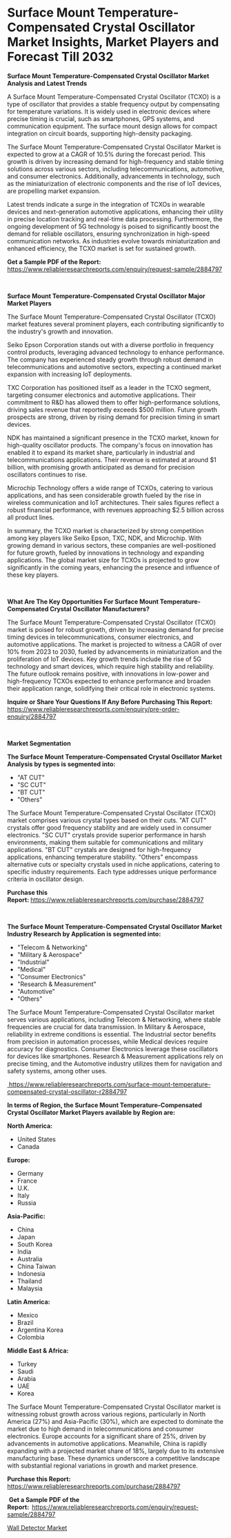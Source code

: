 <p><h1>Surface Mount Temperature-Compensated Crystal Oscillator Market Insights, Market Players and Forecast Till 2032</h1></p><p><strong>Surface Mount Temperature-Compensated Crystal Oscillator Market Analysis and Latest Trends</strong></p>
<p><p>A Surface Mount Temperature-Compensated Crystal Oscillator (TCXO) is a type of oscillator that provides a stable frequency output by compensating for temperature variations. It is widely used in electronic devices where precise timing is crucial, such as smartphones, GPS systems, and communication equipment. The surface mount design allows for compact integration on circuit boards, supporting high-density packaging.</p><p>The Surface Mount Temperature-Compensated Crystal Oscillator Market is expected to grow at a CAGR of 10.5% during the forecast period. This growth is driven by increasing demand for high-frequency and stable timing solutions across various sectors, including telecommunications, automotive, and consumer electronics. Additionally, advancements in technology, such as the miniaturization of electronic components and the rise of IoT devices, are propelling market expansion.</p><p>Latest trends indicate a surge in the integration of TCXOs in wearable devices and next-generation automotive applications, enhancing their utility in precise location tracking and real-time data processing. Furthermore, the ongoing development of 5G technology is poised to significantly boost the demand for reliable oscillators, ensuring synchronization in high-speed communication networks. As industries evolve towards miniaturization and enhanced efficiency, the TCXO market is set for sustained growth.</p></p>
<p><strong>Get a Sample PDF of the Report:&nbsp;</strong> <a href="https://www.reliableresearchreports.com/enquiry/request-sample/2884797?utm_campaign=3070&utm_medium=2&utm_source=Github&utm_content=ia&utm_term=13032025&utm_id=surface-mount-temperature-compensated-crystal-oscillator">https://www.reliableresearchreports.com/enquiry/request-sample/2884797</a></p>
<p>&nbsp;</p>
<p><strong>Surface Mount Temperature-Compensated Crystal Oscillator Major Market Players</strong></p>
<p><p>The Surface Mount Temperature-Compensated Crystal Oscillator (TCXO) market features several prominent players, each contributing significantly to the industry's growth and innovation. </p><p>Seiko Epson Corporation stands out with a diverse portfolio in frequency control products, leveraging advanced technology to enhance performance. The company has experienced steady growth through robust demand in telecommunications and automotive sectors, expecting a continued market expansion with increasing IoT deployments.</p><p>TXC Corporation has positioned itself as a leader in the TCXO segment, targeting consumer electronics and automotive applications. Their commitment to R&D has allowed them to offer high-performance solutions, driving sales revenue that reportedly exceeds $500 million. Future growth prospects are strong, driven by rising demand for precision timing in smart devices.</p><p>NDK has maintained a significant presence in the TCXO market, known for high-quality oscillator products. The company's focus on innovation has enabled it to expand its market share, particularly in industrial and telecommunications applications. Their revenue is estimated at around $1 billion, with promising growth anticipated as demand for precision oscillators continues to rise.</p><p>Microchip Technology offers a wide range of TCXOs, catering to various applications, and has seen considerable growth fueled by the rise in wireless communication and IoT architectures. Their sales figures reflect a robust financial performance, with revenues approaching $2.5 billion across all product lines.</p><p>In summary, the TCXO market is characterized by strong competition among key players like Seiko Epson, TXC, NDK, and Microchip. With growing demand in various sectors, these companies are well-positioned for future growth, fueled by innovations in technology and expanding applications. The global market size for TCXOs is projected to grow significantly in the coming years, enhancing the presence and influence of these key players.</p></p>
<p>&nbsp;</p>
<p><strong>What Are The Key Opportunities For Surface Mount Temperature-Compensated Crystal Oscillator Manufacturers?</strong></p>
<p><p>The Surface Mount Temperature-Compensated Crystal Oscillator (TCXO) market is poised for robust growth, driven by increasing demand for precise timing devices in telecommunications, consumer electronics, and automotive applications. The market is projected to witness a CAGR of over 10% from 2023 to 2030, fueled by advancements in miniaturization and the proliferation of IoT devices. Key growth trends include the rise of 5G technology and smart devices, which require high stability and reliability. The future outlook remains positive, with innovations in low-power and high-frequency TCXOs expected to enhance performance and broaden their application range, solidifying their critical role in electronic systems.</p></p>
<p><strong>Inquire or Share Your Questions If Any Before Purchasing This Report:</strong> <a href="https://www.reliableresearchreports.com/enquiry/pre-order-enquiry/2884797?utm_campaign=3070&utm_medium=2&utm_source=Github&utm_content=ia&utm_term=13032025&utm_id=surface-mount-temperature-compensated-crystal-oscillator">https://www.reliableresearchreports.com/enquiry/pre-order-enquiry/2884797</a></p>
<p>&nbsp;</p>
<p><strong>Market Segmentation</strong></p>
<p><strong>The Surface Mount Temperature-Compensated Crystal Oscillator Market Analysis by types is segmented into:</strong></p>
<p><ul><li>"AT CUT"</li><li>"SC CUT"</li><li>"BT CUT"</li><li>"Others"</li></ul></p>
<p><p>The Surface Mount Temperature-Compensated Crystal Oscillator (TCXO) market comprises various crystal types based on their cuts. "AT CUT" crystals offer good frequency stability and are widely used in consumer electronics. "SC CUT" crystals provide superior performance in harsh environments, making them suitable for communications and military applications. "BT CUT" crystals are designed for high-frequency applications, enhancing temperature stability. "Others" encompass alternative cuts or specialty crystals used in niche applications, catering to specific industry requirements. Each type addresses unique performance criteria in oscillator design.</p></p>
<p><strong>Purchase this Report:&nbsp;</strong><a href="https://www.reliableresearchreports.com/purchase/2884797?utm_campaign=3070&utm_medium=2&utm_source=Github&utm_content=ia&utm_term=13032025&utm_id=surface-mount-temperature-compensated-crystal-oscillator">https://www.reliableresearchreports.com/purchase/2884797</a></p>
<p>&nbsp;</p>
<p><strong>The Surface Mount Temperature-Compensated Crystal Oscillator Market Industry Research by Application is segmented into:</strong></p>
<p><ul><li>"Telecom & Networking"</li><li>"Military & Aerospace"</li><li>"Industrial"</li><li>"Medical"</li><li>"Consumer Electronics"</li><li>"Research & Measurement"</li><li>"Automotive"</li><li>"Others"</li></ul></p>
<p><p>The Surface Mount Temperature-Compensated Crystal Oscillator market serves various applications, including Telecom & Networking, where stable frequencies are crucial for data transmission. In Military & Aerospace, reliability in extreme conditions is essential. The Industrial sector benefits from precision in automation processes, while Medical devices require accuracy for diagnostics. Consumer Electronics leverage these oscillators for devices like smartphones. Research & Measurement applications rely on precise timing, and the Automotive industry utilizes them for navigation and safety systems, among other uses.</p></p>
<p><a href="https://www.reliableresearchreports.com/surface-mount-temperature-compensated-crystal-oscillator-r2884797?utm_campaign=3070&utm_medium=2&utm_source=Github&utm_content=ia&utm_term=13032025&utm_id=surface-mount-temperature-compensated-crystal-oscillator">&nbsp;https://www.reliableresearchreports.com/surface-mount-temperature-compensated-crystal-oscillator-r2884797</a></p>
<p><strong>In terms of Region, the Surface Mount Temperature-Compensated Crystal Oscillator Market Players available by Region are:</strong></p>
<p>
    <p> <strong> North America: </strong>
        <ul>
            <li>United States</li>
            <li>Canada</li>
        </ul>
        </p> 
    <p> <strong> Europe: </strong>
        <ul>
            <li>Germany</li>
            <li>France</li>
            <li>U.K.</li>
            <li>Italy</li>
            <li>Russia</li>
        </ul>
        </p> 
    <p> <strong> Asia-Pacific: </strong>
        <ul>
            <li>China</li>
            <li>Japan</li>
            <li>South Korea</li>
            <li>India</li>
            <li>Australia</li>
            <li>China Taiwan</li>
            <li>Indonesia</li>
            <li>Thailand</li>
            <li>Malaysia</li>
        </ul>
        </p> 
    <p> <strong> Latin America: </strong>
        <ul>
            <li>Mexico</li>
            <li>Brazil</li>
            <li>Argentina Korea</li>
            <li>Colombia</li>
        </ul>
        </p> 
    <p> <strong> Middle East & Africa: </strong>
        <ul>
            <li>Turkey</li>
            <li>Saudi</li>
            <li>Arabia</li>
            <li>UAE</li>
            <li>Korea</li>
        </ul>
    </p>
    </p>
<p><p>The Surface Mount Temperature-Compensated Crystal Oscillator market is witnessing robust growth across various regions, particularly in North America (27%) and Asia-Pacific (30%), which are expected to dominate the market due to high demand in telecommunications and consumer electronics. Europe accounts for a significant share of 25%, driven by advancements in automotive applications. Meanwhile, China is rapidly expanding with a projected market share of 18%, largely due to its extensive manufacturing base. These dynamics underscore a competitive landscape with substantial regional variations in growth and market presence.</p></p>
<p><strong>Purchase this Report: </strong><a href="https://www.reliableresearchreports.com/purchase/2884797?utm_campaign=3070&utm_medium=2&utm_source=Github&utm_content=ia&utm_term=13032025&utm_id=surface-mount-temperature-compensated-crystal-oscillator">https://www.reliableresearchreports.com/purchase/2884797</a></p>
<p>&nbsp;<strong>Get a Sample PDF of the Report:&nbsp;&nbsp;</strong><a href="https://www.reliableresearchreports.com/enquiry/request-sample/2884797?utm_campaign=3070&utm_medium=2&utm_source=Github&utm_content=ia&utm_term=13032025&utm_id=surface-mount-temperature-compensated-crystal-oscillator">https://www.reliableresearchreports.com/enquiry/request-sample/2884797</a></p>
<p><strong></strong></p>
<p><p><a href="https://github.com/amoakuolaopa/Market-Research-Report-List-1/blob/main/wall-detector-market.md?utm_campaign=3070&utm_medium=2&utm_source=Github&utm_content=ia&utm_term=13032025&utm_id=surface-mount-temperature-compensated-crystal-oscillator">Wall Detector Market</a></p></p>